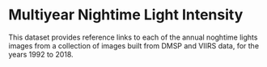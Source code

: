 # Multiyear Nightime Light Intensity

This dataset provides reference links to each of the annual noghtime lights images from a
collection of images built from DMSP and VIIRS data, for the years 1992 to 2018. 

